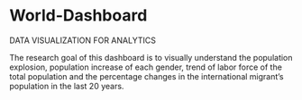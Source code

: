 # World-Dashboard
DATA VISUALIZATION FOR ANALYTICS


The research goal of this dashboard is to visually understand the population explosion, 
population increase of each gender, trend of labor force of the total population 
and the percentage changes in the international migrant’s population in the last 20 years.
